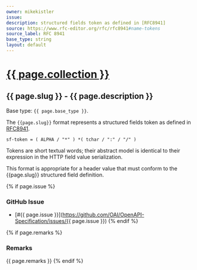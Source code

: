 ```yaml
---
owner: mikekistler
issue:
description: structured fields token as defined in [RFC8941]
source: https://www.rfc-editor.org/rfc/rfc8941#name-tokens
source_label: RFC 8941
base_type: string
layout: default
---
```


# <a href="..">{{ page.collection }}</a>

## {{ page.slug }} - {{ page.description }}

Base type: `{{ page.base_type }}`.

The `{{page.slug}}` format represents a structured fields token as defined in [RFC8941].

```abnf
sf-token = ( ALPHA / "*" ) *( tchar / ":" / "/" )
```

Tokens are short textual words; their abstract model is identical to their expression in the HTTP field value serialization.

This format is appropriate for a header value that must conform to the {{page.slug}} structured field definition.

{% if page.issue %}
### GitHub Issue

* [#{{ page.issue }}](https://github.com/OAI/OpenAPI-Specification/issues/{{ page.issue }})
{% endif %}

{% if page.remarks %}
### Remarks

{{ page.remarks }}
{% endif %}

[RFC8941]: https://www.rfc-editor.org/rfc/rfc8941#name-tokens

